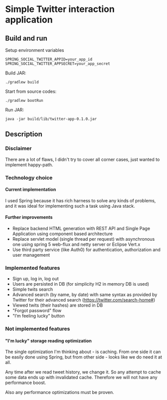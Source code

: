 # Simple Twitter interaction application

## Build and run
Setup environment variables

    SPRING_SOCIAL_TWITTER_APPID=your_app_id 
    SPRING_SOCIAL_TWITTER_APPSECRET=your_app_secret

Build JAR:

    ./gradlew build
    
Start from source codes:

    ./gradlew bootRun
    
Run JAR:

    java -jar build/lib/twitter-app-0.1.0.jar

## Description

### Disclaimer
There are a lot of flaws, I didn't try to cover all corner cases, just wanted to implement happy-path.

### Technology choice

#### Current implementation
I used Spring because it has rich harness to solve any kinds of problems, and it was ideal 
for implementing such a task using Java stack.

#### Further improvements
* Replace backend HTML generation with REST API and Single Page Application using component based architecture
* Replace servlet model (single thread per request) with asynchronous one using spring 5 web-flux and netty server or Eclipse Vert.x
* Use third party service (like Auth0) for authentication, authorization and user management

### Implemented features
* Sign up, log in, log out 
* Users are persisted in DB (for simplicity H2 in memory DB is used)
* Simple twits search
* Advanced search (by name, by date) with same syntax as provided by Twitter for their advanced search (https://twitter.com/search-home#)
* Viewed twits (their hashes) are stored in DB 
* "Forgot password" flow
* "I’m feeling lucky" button

### Not implemented features

#### "I'm lucky" storage reading optimization
The single optimization I'm thinking about - is caching. 
From one side it can be easily done using Spring, but from other side - looks like we do need it at all.

Any time after we read tweet history, we change it. 
So any attempt to cache some data ends up with invalidated cache.
Therefore we will not have any performance boost.

Also any performance optimizations must be proven. 
